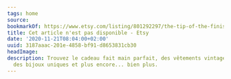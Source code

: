 ```yaml
---
tags: home
source:
bookmarkOf: https://www.etsy.com/listing/801292297/the-tip-of-the-finistere-50-70?ref=shop\_home\_active\_11&frs=1
title: Cet article n'est pas disponible - Etsy
date: '2020-11-21T08:04:00+02:00'
uuid: 3187aaac-201e-4858-bf91-d8653831cb30
headImage:
description: Trouvez le cadeau fait main parfait, des vêtements vintage et tendance,
  des bijoux uniques et plus encore... bien plus.
---
```

